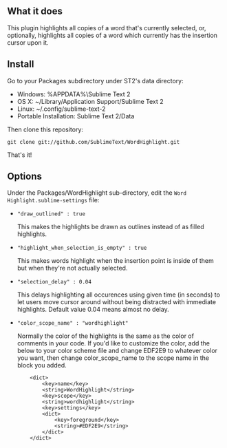 What it does
------------

This plugin highlights all copies of a word that's currently selected, or,
optionally, highlights all copies of a word which currently has the insertion cursor upon it.

Install
-------

Go to your Packages subdirectory under ST2's data directory:

* Windows: %APPDATA%\Sublime Text 2
* OS X: ~/Library/Application Support/Sublime Text 2
* Linux: ~/.config/sublime-text-2
* Portable Installation: Sublime Text 2/Data

Then clone this repository:

    git clone git://github.com/SublimeText/WordHighlight.git
    
That's it!

Options
-------

Under the Packages/WordHighlight sub-directory, edit the `Word Highlight.sublime-settings` file:

*	`"draw_outlined" : true`
	
	This makes the highlights be drawn as outlines instead of as filled
	highlights.

*	`"highlight_when_selection_is_empty" : true`
	
	This makes words highlight when the insertion point is inside of them but when
	they're not actually selected.

*	`"selection_delay" : 0.04`
	
	This delays highlighting all occurences using given time (in seconds) to let users move cursor 
	around without being distracted with immediate highlights. Default value 0.04 means almost no delay.

*	`"color_scope_name" : "wordhighlight"`
	
	Normally the color of the highlights is the same as the color of comments in
	your code. If you'd like to customize the color, add the below to your color
	scheme file and change EDF2E9 to whatever color you want, then change
	color_scope_name to the scope name in the block you added.
	
			<dict>
				<key>name</key>
				<string>WordHighlight</string>
				<key>scope</key>
				<string>wordhighlight</string>
				<key>settings</key>
				<dict>
					<key>foreground</key>
					<string>#EDF2E9</string>
				</dict>
			</dict>
